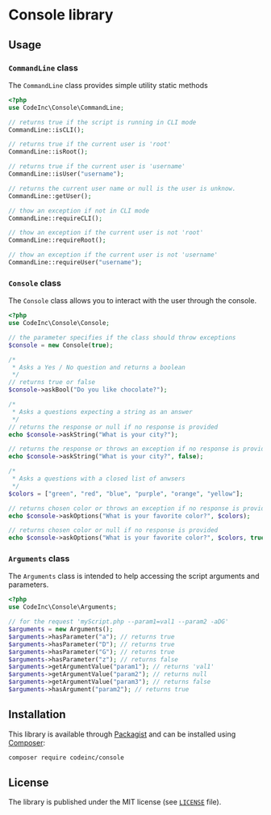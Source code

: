 # Console library

## Usage

### `CommandLine` class

The `CommandLine` class provides simple utility static methods

```php
<?php
use CodeInc\Console\CommandLine;

// returns true if the script is running in CLI mode
CommandLine::isCLI(); 

// returns true if the current user is 'root'
CommandLine::isRoot(); 

// returns true if the current user is 'username'
CommandLine::isUser("username"); 

// returns the current user name or null is the user is unknow.
CommandLine::getUser();

// thow an exception if not in CLI mode
CommandLine::requireCLI(); 

// thow an exception if the current user is not 'root'
CommandLine::requireRoot(); 

// thow an exception if the current user is not 'username'
CommandLine::requireUser("username"); 
```

### `Console` class

The `Console` class allows you to interact with the user through the console. 

```php
<?php
use CodeInc\Console\Console;

// the parameter specifies if the class should throw exceptions
$console = new Console(true);

/*
 * Asks a Yes / No question and returns a boolean
 */
// returns true or false
$console->askBool("Do you like chocolate?"); 

/*
 * Asks a questions expecting a string as an answer
 */
// returns the response or null if no response is provided
echo $console->askString("What is your city?"); 

// returns the response or throws an exception if no response is provided
echo $console->askString("What is your city?", false); 

/*
 * Asks a questions with a closed list of anwsers
 */
$colors = ["green", "red", "blue", "purple", "orange", "yellow"];

// returns chosen color or throws an exception if no response is provided
echo $console->askOptions("What is your favorite color?", $colors); 

// returns chosen color or null if no response is provided
echo $console->askOptions("What is your favorite color?", $colors, true); 
```

### `Arguments` class

The `Arguments` class is intended to help accessing the script arguments and parameters.

```php
<?php
use CodeInc\Console\Arguments;

// for the request 'myScript.php --param1=val1 --param2 -aDG'
$arguments = new Arguments();
$arguments->hasParameter("a"); // returns true
$arguments->hasParameter("D"); // returns true
$arguments->hasParameter("G"); // returns true
$arguments->hasParameter("z"); // returns false
$arguments->getArgumentValue("param1"); // returns 'val1'
$arguments->getArgumentValue("param2"); // returns null
$arguments->getArgumentValue("param3"); // returns false
$arguments->hasArgument("param2"); // returns true
```

## Installation
This library is available through [Packagist](https://packagist.org/packages/codeinc/console) and can be installed using [Composer](https://getcomposer.org/): 

```bash
composer require codeinc/console
```

## License

The library is published under the MIT license (see [`LICENSE`](LICENSE) file).